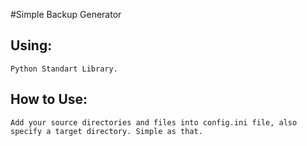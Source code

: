 #Simple Backup Generator

## Using:
	Python Standart Library.

## How to Use: 
	Add your source directories and files into config.ini file, also specify a target directory. Simple as that.

